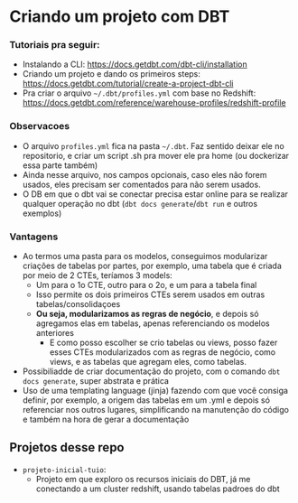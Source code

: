 # Criando um projeto com DBT

### Tutoriais pra seguir:
- Instalando a CLI: https://docs.getdbt.com/dbt-cli/installation
- Criando um projeto e dando os primeiros steps: https://docs.getdbt.com/tutorial/create-a-project-dbt-cli
- Pra criar o arquivo `~/.dbt/profiles.yml` com base no Redshift: 
  https://docs.getdbt.com/reference/warehouse-profiles/redshift-profile
  
### Observacoes
- O arquivo `profiles.yml` fica na pasta `~/.dbt`. Faz sentido deixar ele no repositorio, e criar um script
.sh pra mover ele pra home (ou dockerizar essa parte também)
- Ainda nesse arquivo, nos campos opcionais, caso eles não forem usados, eles precisam
ser comentados para não serem usados.
- O DB em que o dbt vai se conectar precisa estar online para se realizar qualquer
operação no dbt (`dbt docs generate`/`dbt run` e outros exemplos)
  
### Vantagens
- Ao termos uma pasta para os modelos, conseguimos modularizar criações de tabelas
por partes, por exemplo, uma tabela que é criada por meio de 2 CTEs, teríamos 3 models:
  - Um para o 1o CTE, outro para o 2o, e um para a tabela final
  - Isso permite os dois primeiros CTEs serem usados em outras tabelas/consolidaçoes
  - **Ou seja, modularizamos as regras de negócio**, e depois só agregamos elas em tabelas, 
    apenas referenciando os modelos anteriores
    - E como posso escolher se crio tabelas ou views, posso fazer esses CTEs modularizados
    com as regras de negócio, como views, e as tabelas que agregam eles, como tabelas.
- Possibiliadde de criar documentação do projeto, com o comando `dbt docs generate`,
super abstrata e prática
- Uso de uma templating language (jinja) fazendo com que você consiga definir,
por exemplo, a origem das tabelas em um .yml e depois só referenciar nos outros lugares,
simplificando na manutenção do código e também na hora de gerar a documentação

## Projetos desse repo
- `projeto-inicial-tuio`: 
    - Projeto em que exploro os recursos iniciais do DBT, já me conectando a um cluster redshift, usando
  tabelas padroes do dbt